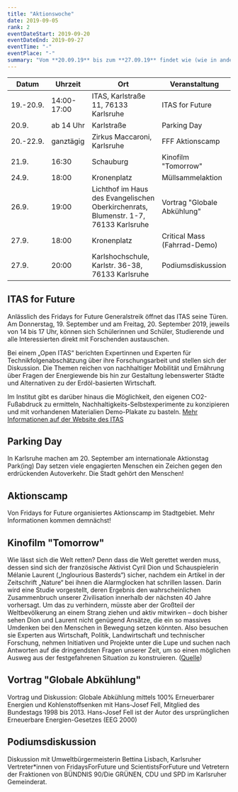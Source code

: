 ```yaml
---
title: "Aktionswoche"
date: 2019-09-05
rank: 2
eventDateStart: 2019-09-20
eventDateEnd: 2019-09-27
eventTime: "-"
eventPlace: "-"
summary: "Vom **20.09.19** bis zum **27.09.19** findet wie (wie in anderen vielen Städten) eine Fridays for Future Aktionswoche statt."
---
```

Datum       |       Uhrzeit         |       Ort         |       Veranstaltung
------------|-----------------------|-------------------|---------------------------
19.-20.9.   |       14:00-17:00     |   ITAS, Karlstraße 11, 76133 Karlsruhe |       ITAS for Future
20.9.       |       ab 14 Uhr       |   Karlstraße      |       Parking Day
20.-22.9.   |       ganztägig       |   Zirkus Maccaroni, Karlsruhe               |       FFF Aktionscamp
21.9.       |       16:30           |   Schauburg       |       Kinofilm "Tomorrow"
24.9.       |       18:00           |   Kronenplatz     |       Müllsammelaktion
26.9.       |       19:00           |   Lichthof im Haus des Evangelischen Oberkirchenrats, Blumenstr. 1-7, 76133 Karlsruhe   | Vortrag "Globale Abkühlung"
27.9.       |       18:00           |   Kronenplatz     |       Critical Mass (Fahrrad-Demo)
27.9.       |       20:00           |   Karlshochschule, Karlstr. 36-38, 76133 Karlsruhe         |       Podiumsdiskussion


## ITAS for Future
Anlässlich des Fridays for Future Generalstreik öffnet das ITAS seine Türen. Am Donnerstag, 19. September und am Freitag, 20. September 2019, jeweils von 14 bis 17 Uhr, können sich Schülerinnen und Schüler, Studierende und alle Interessierten direkt mit Forschenden austauschen.

Bei einem „Open ITAS“ berichten Expertinnen und Experten für Technikfolgenabschätzung über ihre Forschungsarbeit und stellen sich der Diskussion. Die Themen reichen von nachhaltiger Mobilität und Ernährung über Fragen der Energiewende bis hin zur Gestaltung lebenswerter Städte und Alternativen zu der Erdöl-basierten Wirtschaft.

Im Institut gibt es darüber hinaus die Möglichkeit, den eigenen CO2-Fußabdruck zu ermitteln, Nachhaltigkeits-Selbstexperimente zu konzipieren und mit vorhandenen Materialien Demo-Plakate zu basteln.
[Mehr Informationen auf der Website des ITAS](https://www.itas.kit.edu/itasforfuture)

## Parking Day
In Karlsruhe machen am 20. September am  internationale Aktionstag Park(ing) Day setzen viele engagierten Menschen ein Zeichen gegen den erdrückenden Autoverkehr. Die Stadt gehört den Menschen!

## Aktionscamp
Von Fridays for Future organisiertes Aktionscamp im Stadtgebiet. Mehr Informationen kommen demnächst!

## Kinofilm "Tomorrow"
Wie lässt sich die Welt retten? Denn dass die Welt gerettet werden muss, dessen sind sich der französische Aktivist Cyril Dion und Schauspielerin Mélanie Laurent („Inglourious Basterds“) sicher, nachdem ein Artikel in der Zeitschrift „Nature“ bei ihnen die Alarmglocken hat schrillen lassen. Darin wird eine Studie vorgestellt, deren Ergebnis den wahrscheinlichen Zusammenbruch unserer Zivilisation innerhalb der nächsten 40 Jahre vorhersagt. Um das zu verhindern, müsste aber der Großteil der Weltbevölkerung an einem Strang ziehen und aktiv mitwirken – doch bisher sehen Dion und Laurent nicht genügend Ansätze, die ein so massives Umdenken bei den Menschen in Bewegung setzen könnten. Also besuchen sie Experten aus Wirtschaft, Politik, Landwirtschaft und technischer Forschung, nehmen Initiativen und Projekte unter die Lupe und suchen nach Antworten auf die dringendsten Fragen unserer Zeit, um so einen möglichen Ausweg aus der festgefahrenen Situation zu konstruieren. 
([Quelle](http://www.filmstarts.de/kritiken/229903.html))

## Vortrag "Globale Abkühlung"
Vortrag und Diskussion: Globale Abkühlung mittels 100% Erneuerbarer Energien und Kohlenstoffsenken mit Hans-Josef Fell, Mitglied des Bundestags 1998 bis 2013.
Hans-Josef Fell ist der Autor des ursprünglichen Erneuerbare Energien-Gesetzes (EEG 2000)

## Podiumsdiskussion
Diskussion mit Umweltbürgermeisterin Bettina Lisbach, Karlsruher Vertreter*innen von FridaysForFuture und ScientistsForFuture und Vetretern der Fraktionen von BÜNDNIS 90/Die GRÜNEN, CDU und SPD im Karlsruher Gemeinderat. 